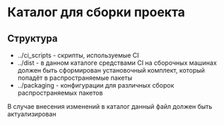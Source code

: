 # Каталог для сборки проекта

## Структура
- ../ci_scripts - скрипты, используемые CI
- ../dist - в данном каталоге средствами CI на сборочных машинах должен быть сформирован установочный комплект, который попадёт в распространяемые пакеты
- ../packaging - конфигурации для различных сборок распространяемых пакетов
	
В случае внесения изменений в каталог данный файл должен быть актуализирован